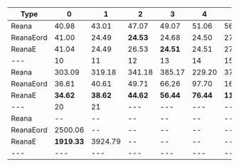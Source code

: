 | Type | 0 | 1 | 2 | 3 | 4 | 5 | 6 | 7 | 8 | 9 |
|---|---|---|---|---|---|---|---|---|---|---|
| Reana | 40.98 | 43.01 | 47.07 | 49.07 | 51.06 | 56.88 | 63.05 | 79.05 | 111.05 | 179.04 |
| ReanaEord | 41.00 | 24.49 | **24.53** | 24.68 | 24.50 | 27.21 | 28.50 | 30.42 | **30.60** | 32.61 |
| ReanaE | 41.04 | 24.49 | 26.53 | **24.51** | 24.51 | 27.22 | 28.31 | 30.62 | 30.62 | 32.62 |
| --- | 10 | 11 | 12 | 13 | 14 | 15 | 16 | 17 | 18 | 19 |
| Reana | 303.09 | 319.18 | 341.18 | 385.17 | 229.20 | 379.19 | **152.72** | 626.79 | 1909.54 | 4092.06 |
| ReanaEord | 36.61 | 40.61 | 49.71 | 66.26 | 97.70 | 160.62 | 292.62 | 561.35 | 591.37 | 1238.97 |
| ReanaE | **34.62** | **38.62** | **44.62** | **56.44** | **76.44** | **118.44** | 200.62 | **382.81** | **431.67** | **941.86** |
| --- | 20 | 21 | --- | --- | --- | --- | --- | --- | --- | --- |
| Reana | -- | -- | -- | -- | -- | -- | -- | -- | -- | -- |
| ReanaEord | 2500.06 | -- | -- | -- | -- | -- | -- | -- | -- | -- |
| ReanaE | **1919.33** | 3924.79 | -- | -- | -- | -- | -- | -- | -- | -- |
|---|---|---|---|---|---|---|---|---|---|---|
